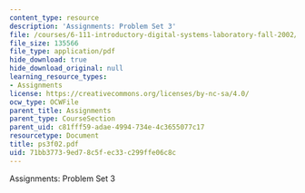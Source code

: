 ```yaml
---
content_type: resource
description: 'Assignments: Problem Set 3'
file: /courses/6-111-introductory-digital-systems-laboratory-fall-2002/71bb37739ed78c5fec33c299ffe06c8c_ps3f02.pdf
file_size: 135566
file_type: application/pdf
hide_download: true
hide_download_original: null
learning_resource_types:
- Assignments
license: https://creativecommons.org/licenses/by-nc-sa/4.0/
ocw_type: OCWFile
parent_title: Assignments
parent_type: CourseSection
parent_uid: c81fff59-adae-4994-734e-4c3655077c17
resourcetype: Document
title: ps3f02.pdf
uid: 71bb3773-9ed7-8c5f-ec33-c299ffe06c8c
---
```

Assignments: Problem Set 3